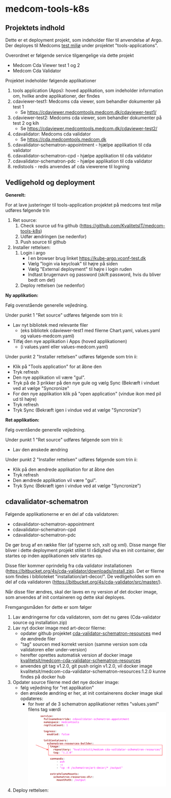 # medcom-tools-k8s
## Projektets indhold
Dette er et deployment projekt, som indeholder filer til anvendelse af Argo. Der deployes til Medcoms [test miljø](https://kube-argo.vconf-test.dk) under projektet "tools-applications".

Overordnet er følgende service tilgængelige via dette projekt
 - Medcom Cda Viewer test 1 og 2
 - Medcom Cda Validator

Projektet indeholder følgende applikationer
 1. tools application (Apps): hoved applikation, som indeholder information om, hvilke andre applikationer, der findes
 2. cdaviewer-test1: Medcoms cda viewer, som behandler dokumenter på test 1
	- Se https://cdaviewer.medcomtools.medcom.dk/cdaviewer-test1/
 3. cdaviewer-test2: Medcoms cda viewer, som behandler dokumenter på test 2 og kih
	- Se https://cdaviewer.medcomtools.medcom.dk/cdaviewer-test2/
 4. cdavalidator: Medcoms cda validator
	- Se https://cda.medcomtools.medcom.dk
 5. cdavalidator-schematron-appointment - hjælpe applikation til cda validator
 6. cdavalidator-schematron-cpd - hjælpe applikation til cda validator
 7. cdavalidator-schematron-pdc - hjælpe applikation til cda validator
 8. redistools - redis anvendes af cda viewerene til logning
 
## Vedligehold og deployment
**Generelt:**

For at lave justeringer til tools-application projektet på medcoms test miljø udføres følgende trin

 1. Ret source:
    1. Check source ud fra github (https://github.com/KvalitetsIT/medcom-tools-k8s)
    2. Udfør ændringen (se nedenfor)
    3. Push source til github
 2. Installer rettelsen:
    1. Login i argo
       - I en browser brug linket https://kube-argo.vconf-test.dk
       - Vælg "login via keycloak" til højre på siden
       - Vælg "External deployment" til højre i login ruden
       - Indtast brugernavn og password (skift password, hvis du bliver bedt om det)
    2. Deploy rettelsen (se nedenfor)
  
**Ny applikation:**

Følg ovenstående generelle vejledning. 

Under punkt 1 "Ret source" udføres følgende som trin ii:

 - Lav nyt bibliotek med relevante filer 
   - (eks bibliotek cdaviewer-test1 med filerne Chart.yaml, values.yaml og values-medcom.yaml)
 - Tilføj den nye applikation i Apps (hoved applikationen) 
   - (i values.yaml eller values-medcom.yaml)

Under punkt 2 "Installer rettelsen" udføres følgende som trin ii:

 - Klik på "Tools application" for at åbne den
 - Tryk refresh
 - Den nye applikation vil være "gul". 
 - Tryk på de 3 prikker på den nye gule og vælg Sync (Bekræft i vinduet ved at vælge "Syncronize"
 - For den nye applikation klik på "open application" (vindue ikon med pil ud til højre)
 - Tryk refresh
 - Tryk Sync (Bekræft igen i vindue ved at vælge "Syncronize")

**Ret applikation:**

Følg oventående generelle vejledning. 

Under punkt 1 "Ret source" udføres følgende som trin ii:

 - Lav den ønskede ændring

Under punkt 2 "Installer rettelsen" udføres følgende som trin ii:

 - Klik på den ændrede applikation for at åbne den
 - Tryk refresh
 - Den ændrede applikation vil være "gul". 
 - Tryk Sync (Bekræft igen i vindue ved at vælge "Syncronize")

## cdavalidator-schematron

Følgende applikationerne er en del af cda validatoren: 

 - cdavalidator-schematron-appointment
 - cdavalidator-schematron-cpd
 - cdavalidator-schematron-pdc

De gør brug af en række filer (af typerne sch, xslt og xml). Disse mange filer bliver i dette deployment projekt stillet til rådighed vha en init container, der startes op inden applikationen selv startes op.

Disse filer kommer oprindelig fra cda validator installationen (https://bitbucket.org/4s/cda-validator/downloads/install.zip). Det er filerne som findes i biblioteket "installation/art-decor/". De vedligeholdes som en del af cda validatoren (https://bitbucket.org/4s/cda-validator/src/master/).

Når disse filer ændres, skal der laves en ny version af det docker image, som anvendes af init containeren og dette skal deployes. 

Fremgangsmåden for dette er som følger

 1. Lav ændringerne for cda validatoren, som det nu gøres (Cda-validator source og installation.zip)
 2. Lav nyt docker image med art-decor filerne:
    - opdater github projektet [cda-validator-schematron-resources](https://github.com/medcomdk/cda-validator-schematron-resources) med de ændrede filer
    - "tag" sourcen med korrekt version (samme version som cda validatoren eller under-version)
    - herefter oprettes automatisk version af docker image [kvalitetsit/medcom-cda-validator-schematron-resources](https://hub.docker.com/repository/docker/kvalitetsit/medcom-cda-validator-schematron-resources)
    - anvendes git tag v1.2.0, git push origin v1.2.0, vil docker image kvalitetsit/medcom-cda-validator-schematron-resources:1.2.0 kunne findes på docker hub
 3. Opdater source filerne med det nye docker image:
    - følg vejledning for "ret applikation"
    - den ønskede ændring er her, at init containerens docker image skal opdateres:
      - for hver af de 3 schematron applikationer rettes "values.yaml" filens tag værdi ![alt text](/screenshots/initcontainerschematronvaluesyaml.png)
 4. Deploy rettelsen:
